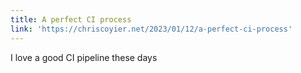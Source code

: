 ```yaml
---
title: A perfect CI process
link: 'https://chriscoyier.net/2023/01/12/a-perfect-ci-process'
---
```


﻿I love a good CI pipeline these days
